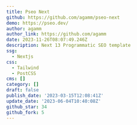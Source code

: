 ```yaml
---
title: Pseo Next
github: https://github.com/agamm/pseo-next
demo: https://pseo.dev/
author: agamm
author_link: https://github.com/agamm
date: 2023-11-26T08:07:49.246Z
description: Next 13 Programmatic SEO template
ssg:
  - Nextjs
css:
  - Tailwind
  - PostCSS
cms: []
category: []
draft: false
publish_date: '2023-03-15T12:08:41Z'
update_date: '2023-06-04T10:40:08Z'
github_star: 34
github_fork: 5
---
```

